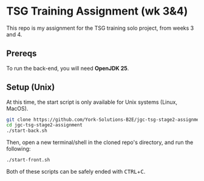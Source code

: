 # TSG Training Assignment (wk 3&4)

This repo is my assignment for the TSG training solo project, from weeks 3 and 4.

## Prereqs

To run the back-end, you will need **OpenJDK 25**.

## Setup (Unix)

At this time, the start script is only available for Unix systems (Linux, MacOS).

```Bash
git clone https://github.com/York-Solutions-B2E/jgc-tsg-stage2-assignment.git
cd jgc-tsg-stage2-assignment
./start-back.sh
```

Then, open a new terminal/shell in the cloned repo's directory, and run the following:

```Bash
./start-front.sh
```

Both of these scripts can be safely ended with <kbd>CTRL</kbd>+<kbd>C</kbd>.
